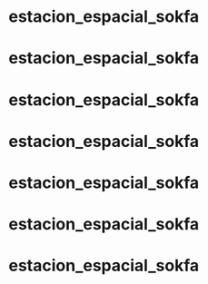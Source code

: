 # estacion_espacial_sokfa
# estacion_espacial_sokfa
# estacion_espacial_sokfa
# estacion_espacial_sokfa
# estacion_espacial_sokfa
# estacion_espacial_sokfa
# estacion_espacial_sokfa
